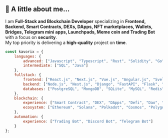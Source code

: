 ## 👻 A little about me...  
I am **Full-Stack and Blockchain Developer** specializing in **Frontend, Backend, Smart Contracts, DEXs, DApps, NFT marketplaces, Wallets, Bridges, Telegram mini apps, Launchpads, Meme coin and Trading Bot** with a focus on **security**.  
My top priority is delivering a **high-quality** project on **time**.  


```javascript
const kavorix = {
    languages: {
        advanced: ["Javascript", "Typescript", "Rust", "Solidity", "Go", "Python", "C++", "Ruby"],
        intermediate: ["SQL", "Java"]
    },
    fullstack: {
        frontend: ["React.js", "Next.js", "Vue.js", "Angular.js", "Svelte", "React Native", "Flutter", "Three.js", "Remix", "Gatsby"],
        backend: ["Node.js", "Nest.js", "Django", "FastAPI", "Flask", "Laravel", "ASP.Net", "Ruby on Rails", "C#", "Java"],
        databases: ["PostgreSQL", "MongoDB", "SQLite", "MySQL", "Redis"]
    },
    blockchain: {
        experience: ["Smart Contract", "DEX", "DApps", "Defi", "Dao", "NFT Marketplace", "Wallet", "Bridges", "Telegram Mini App", "Launchpads", "Meme coin"],
        ecosystem: ["Ethereum", "Solana", "Polkadot", "Cosmos", "Polygon", "Ton", "Tron", "Stellar"]
    },
    automation: {
        experience: ["Trading Bot", "Discord Bot", "Telegram Bot"]
    }
};

```
